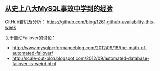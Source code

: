 ## [从史上八大MySQL事故中学到的经验](http://www.csdn.net/article/2013-04-22/2814997-Biggest-MySQL-Disasters) ##


GitHub宕机及分析： https://github.com/blog/1261-github-availability-this-week

关于自动Failover的讨论：
  * http://www.mysqlperformanceblog.com/2012/09/18/the-math-of-automated-failover/
  * http://scale-out-blog.blogspot.com/2012/09/automated-database-failover-is-weird.html
